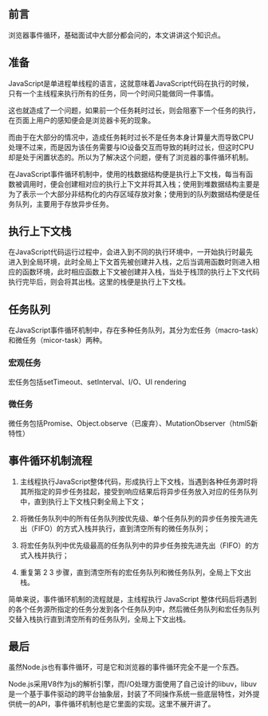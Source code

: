 ## 前言

浏览器事件循环，基础面试中大部分都会问的，本文讲讲这个知识点。

## 准备

JavaScript是单进程单线程的语言，这就意味着JavaScript代码在执行的时候，只有一个主线程来执行所有的任务，同一个时间只能做同一件事情。

这也就造成了一个问题，如果前一个任务耗时过长，则会阻塞下一个任务的执行，在页面上用户的感知便会是浏览器卡死的现象。

而由于在大部分的情况中，造成任务耗时过长不是任务本身计算量大而导致CPU处理不过来，而是因为该任务需要与IO设备交互而导致的耗时过长，但这时CPU却是处于闲置状态的。所以为了解决这个问题，便有了浏览器的事件循环机制。

在JavaScript事件循环机制中，使用的栈数据结构便是执行上下文栈，每当有函数被调用时，便会创建相对应的执行上下文并将其入栈；使用到堆数据结构主要是为了表示一个大部分非结构化的内存区域存放对象；使用到的队列数据结构便是任务队列，主要用于存放异步任务。

## 执行上下文栈

在JavaScript代码运行过程中，会进入到不同的执行环境中，一开始执行时最先进入到全局环境，此时全局上下文首先被创建并入栈，之后当调用函数时则进入相应的函数环境，此时相应函数上下文被创建并入栈，当处于栈顶的执行上下文代码执行完毕后，则会将其出栈。这里的栈便是执行上下文栈。

## 任务队列

在JavaScript事件循环机制中，存在多种任务队列，其分为宏任务（macro-task）和微任务（micor-task）两种。

### 宏观任务

宏任务包括setTimeout、setInterval、I/O、UI rendering

### 微任务

微任务包括Promise、Object.observe（已废弃）、MutationObserver（html5新特性）

## 事件循环机制流程

1. 主线程执行JavaScript整体代码，形成执行上下文栈，当遇到各种任务源时将其所指定的异步任务挂起，接受到响应结果后将异步任务放入对应的任务队列中，直到执行上下文栈只剩全局上下文；

2. 将微任务队列中的所有任务队列按优先级、单个任务队列的异步任务按先进先出（FIFO）的方式入栈并执行，直到清空所有的微任务队列；

3. 将宏任务队列中优先级最高的任务队列中的异步任务按先进先出（FIFO）的方式入栈并执行；

4. 重复第 2 3 步骤，直到清空所有的宏任务队列和微任务队列，全局上下文出栈。

简单来说，事件循环机制的流程就是，主线程执行 JavaScript 整体代码后将遇到的各个任务源所指定的任务分发到各个任务队列中，然后微任务队列和宏任务队列交替入栈执行直到清空所有的任务队列，全局上下文出栈。

## 最后

虽然Node.js也有事件循环，可是它和浏览器的事件循环完全不是一个东西。

Node.js采用V8作为js的解析引擎，而I/O处理方面使用了自己设计的libuv，libuv是一个基于事件驱动的跨平台抽象层，封装了不同操作系统一些底层特性，对外提供统一的API，事件循环机制也是它里面的实现。这里不展开讲了。

